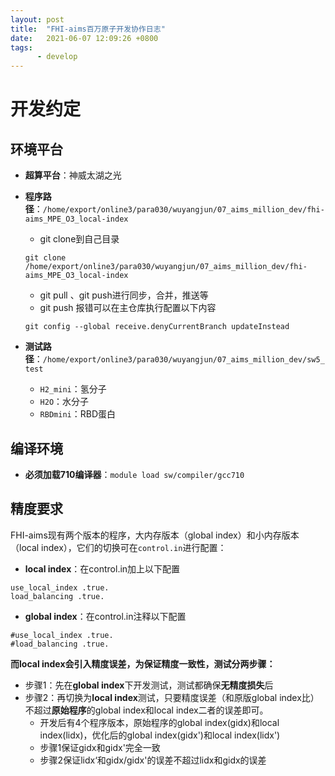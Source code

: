 ```yaml
---
layout: post
title:  "FHI-aims百万原子开发协作日志"
date:   2021-06-07 12:09:26 +0800
tags:
      - develop
---
```


# 开发约定

## 环境平台

- **超算平台**：神威太湖之光

- **程序路径**：`/home/export/online3/para030/wuyangjun/07_aims_million_dev/fhi-aims_MPE_O3_local-index`

  - git clone到自己目录

  ```shell
  git clone /home/export/online3/para030/wuyangjun/07_aims_million_dev/fhi-aims_MPE_O3_local-index
  ```

  - git pull 、git push进行同步，合并，推送等
  - git push 报错可以在主仓库执行配置以下内容

  ```shell
  git config --global receive.denyCurrentBranch updateInstead
  ```

- **测试路径**：`/home/export/online3/para030/wuyangjun/07_aims_million_dev/sw5_test`
  
  - `H2_mini`：氢分子
  - `H2O`：水分子
  - `RBDmini`：RBD蛋白

## 编译环境

- **必须加载710编译器**：`module load sw/compiler/gcc710`

## 精度要求

FHI-aims现有两个版本的程序，大内存版本（global index）和小内存版本（local index），它们的切换可在`control.in`进行配置：
- **local index**：在control.in加上以下配置

```shell
use_local_index .true.
load_balancing .true.
```

- **global index**：在control.in注释以下配置

```shell
#use_local_index .true.
#load_balancing .true.
```

**而local index会引入精度误差，为保证精度一致性，测试分两步骤：**

- 步骤1：先在**global index**下开发测试，测试都确保**无精度损失**后
- 步骤2：再切换为**local index**测试，只要精度误差（和原版global index比）不超过**原始程序**的global index和local index二者的误差即可。
  - 开发后有4个程序版本，原始程序的global index(gidx)和local index(lidx)，优化后的global index(gidx')和local index(lidx')
  - 步骤1保证gidx和gidx'完全一致
  - 步骤2保证lidx‘和gidx/gidx'的误差不超过lidx和gidx的误差

